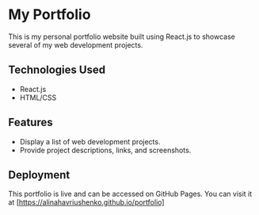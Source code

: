 # My Portfolio

This is my personal portfolio website built using React.js to showcase several of my web development projects.

## Technologies Used

- React.js
- HTML/CSS

## Features

- Display a list of web development projects.
- Provide project descriptions, links, and screenshots.

## Deployment

This portfolio is live and can be accessed on GitHub Pages. You can visit it at [https://alinahavriushenko.github.io/portfolio]
